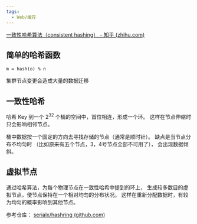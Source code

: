 ```yaml
---
tags:
  - Web/缓存
---
```

[一致性哈希算法（consistent hashing） - 知乎 (zhihu.com)](https://zhuanlan.zhihu.com/p/129049724)

## 简单的哈希函数

`m = hash(o) % n`

集群节点变更会造成大量的数据迁移

## 一致性哈希

哈希 Key 到一个 $2^{32}$ 个桶的空间中，首位相连，形成一个环。
这样在节点伸缩时只会影响相邻节点。

桶中数据按一个固定的方向去寻找存储的节点（通常是顺时针）。
缺点是当节点分布不均匀时
（比如原来有五个节点，3，4号节点全部不可用了），
会出现数据倾斜。

## 虚拟节点

通过哈希算法，为每个物理节点在一致性哈希中提到的环上，
生成较多数目的虚拟节点，使节点保持在一个相对均匀的分布状况。
这样在重新分配数据时，有较为均匀的概率影响到其他节点。

参考仓库：
[serialx/hashring (github.com)](https://github.com/serialx/hashring)
